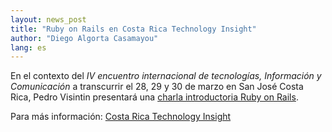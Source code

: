 ```yaml
---
layout: news_post
title: "Ruby on Rails en Costa Rica Technology Insight"
author: "Diego Algorta Casamayou"
lang: es
---
```


En el contexto del *IV encuentro internacional de tecnologías,
Información y Comunicación* a transcurrir el 28, 29 y 30 de marzo en San
José Costa Rica, Pedro Visintin presentará una [charla introductoria
Ruby on Rails][1].

Para más información: [Costa Rica Technology Insight][2]



[1]: http://blogs.onrails.com.ar/articles/2007/03/21/ruby-on-rails-en-costa-rica-technology-insight-2007
[2]: http://www.procomer.com/SoftwareTIC_07/SitioESP/PaginaEsp.html
